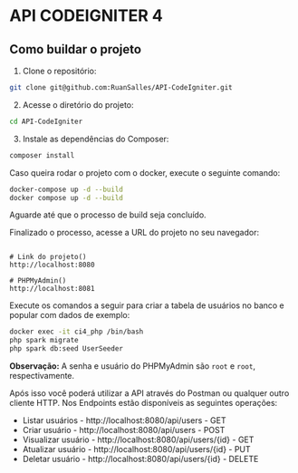 # API CODEIGNITER 4

## Como buildar o projeto

1. Clone o repositório:
```bash
git clone git@github.com:RuanSalles/API-CodeIgniter.git
```

2. Acesse o diretório do projeto:
```bash
cd API-CodeIgniter
```

3. Instale as dependências do Composer:
```bash
composer install
```

Caso queira rodar o projeto com o docker, execute o seguinte comando: 
```bash
docker-compose up -d --build
docker compose up -d --build
```

Aguarde até que o processo de build seja concluído.

Finalizado o processo, acesse a URL do projeto no seu navegador:
```

# Link do projeto()
http://localhost:8080

# PHPMyAdmin()
http://localhost:8081
```

Execute os comandos a seguir para criar  a tabela de usuários no banco e popular com dados de exemplo:
```bash
docker exec -it ci4_php /bin/bash
php spark migrate
php spark db:seed UserSeeder
```
**Observação:** A senha e usuário do PHPMyAdmin são `root` e `root`, respectivamente.

Após isso você poderá utilizar a API através do Postman ou qualquer outro cliente HTTP.
Nos Endpoints estão disponíveis as seguintes operações:
- Listar usuários - http://localhost:8080/api/users - GET
- Criar usuário - http://localhost:8080/api/users - POST
- Visualizar usuário - http://localhost:8080/api/users/{id} - GET
- Atualizar usuário - http://localhost:8080/api/users/{id} - PUT
- Deletar usuário - http://localhost:8080/api/users/{id} - DELETE